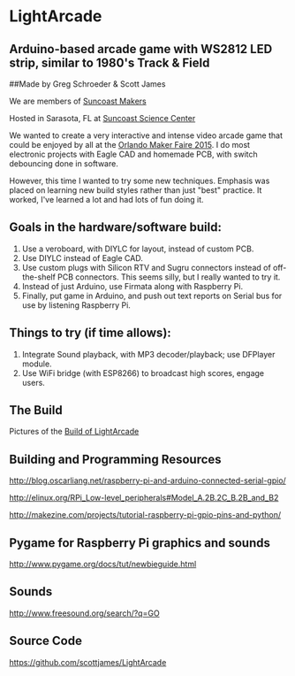 # LightArcade

## Arduino-based arcade game with WS2812 LED strip, similar to 1980's Track &amp; Field

##Made by Greg Schroeder & Scott James

We are members of [Suncoast Makers](http://suncoastmakers.org/)

Hosted in Sarasota, FL at [Suncoast Science Center](http://www.suncoastscience.org)

We wanted to create a very interactive and intense video arcade game that could be enjoyed by all at the [Orlando Maker Faire 2015](http://www.makerfaireorlando.com/2015/).  I do most electronic projects with Eagle CAD and homemade PCB, with switch debouncing done in software.

However, this time I wanted to try some new techniques.  Emphasis was placed on learning new build styles rather than just "best" practice.  It worked, I've learned a lot and had lots of fun doing it.  

## Goals in the hardware/software build:

  1. Use a veroboard, with DIYLC for layout, instead of custom PCB.
  2. Use DIYLC instead of Eagle CAD.
  3. Use custom plugs with Silicon RTV and Sugru connectors instead of off-the-shelf PCB connectors.  This seems silly, but I really wanted to try it.
  4. Instead of just Arduino, use Firmata along with Raspberry Pi.
  5. Finally, put game in Arduino, and push out text reports on Serial bus for use by listening Raspberry Pi.
     

## Things to try (if time allows):

  1. Integrate Sound playback, with MP3 decoder/playback; use DFPlayer module.
  2. Use WiFi bridge (with ESP8266) to broadcast high scores, engage users.

## The Build

Pictures of the [Build of LightArcade](https://goo.gl/photos/uvECDhv7FLh9xkrC6 "LightArcade")

## Building and Programming Resources

http://blog.oscarliang.net/raspberry-pi-and-arduino-connected-serial-gpio/

http://elinux.org/RPi_Low-level_peripherals#Model_A.2B.2C_B.2B_and_B2

http://makezine.com/projects/tutorial-raspberry-pi-gpio-pins-and-python/

## Pygame for Raspberry Pi graphics and sounds

http://www.pygame.org/docs/tut/newbieguide.html

## Sounds

http://www.freesound.org/search/?q=GO

## Source Code
https://github.com/scottjames/LightArcade


